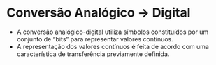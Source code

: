 # Conversão Analógico → Digital

- A conversão analógico-digital utiliza símbolos constituídos por um conjunto de “bits” para representar valores contínuos.
- A representação dos valores contínuos é feita de acordo com uma característica de transferência previamente definida.
